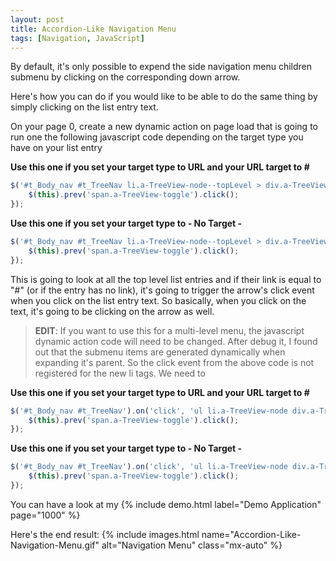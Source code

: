 ```yaml
---
layout: post
title: Accordion-Like Navigation Menu
tags: [Navigation, JavaScript]
---
```


By default, it's only possible to expend the side navigation menu children submenu by clicking on the corresponding down arrow.

Here's how you can do if you would like to be able to do the same thing by simply clicking on the list entry text.

On your page 0, create a new dynamic action on page load that is going to run one the following javascript code depending on the target type you have on your list entry

**Use this one if you set your target type to URL and your URL target to #**
```javascript
$('#t_Body_nav #t_TreeNav li.a-TreeView-node--topLevel > div.a-TreeView-content:has(a[href="#"])').click(function(){
    $(this).prev('span.a-TreeView-toggle').click();
});
```

**Use this one if you set your target type to - No Target -**
```javascript
$('#t_Body_nav #t_TreeNav li.a-TreeView-node--topLevel > div.a-TreeView-content:not(:has(a))').click(function(){
    $(this).prev('span.a-TreeView-toggle').click();
});
```

This is going to look at all the top level list entries and if their link is equal to "#" (or if the entry has no link), it's going to trigger the arrow's click event when you click on the list entry text.
So basically, when you click on the text, it's going to be clicking on the arrow as well.

> **EDIT**: If you want to use this for a multi-level menu, the javascript dynamic action code will need to be changed. After debug it, I found out that the submenu items are generated dynamically when expanding it's parent. So the click event from the above code is not registered for the new li tags. We need to

**Use this one if you set your target type to URL and your URL target to #**
```javascript
$('#t_Body_nav #t_TreeNav').on('click', 'ul li.a-TreeView-node div.a-TreeView-content:has(a[href="#"])', function(){
    $(this).prev('span.a-TreeView-toggle').click();
});
```

**Use this one if you set your target type to - No Target -**
```javascript
$('#t_Body_nav #t_TreeNav').on('click', 'ul li.a-TreeView-node div.a-TreeView-content:not(:has(a))', function(){
    $(this).prev('span.a-TreeView-toggle').click();
});
```

You can have a look at my {% include demo.html label="Demo Application" page="1000" %}

Here's the end result:
{% include images.html name="Accordion-Like-Navigation-Menu.gif" alt="Navigation Menu" class="mx-auto" %}
